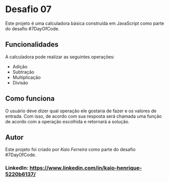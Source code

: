 # Desafio 07
Este projeto é uma calculadora básica construída em JavaScript como parte do desafio #7DayOfCode.

## Funcionalidades
A calculadora pode realizar as seguintes operações:

* Adição
* Subtração
* Multiplicação
* Divisão
## Como funciona
O usuário deve dizer qual operação ele gostaria de fazer e os valores de entrada. Com isso, de acordo com sua resposta será chamada uma função de acordo com a
operação escolhida e retornará a solução.

## Autor
Este projeto foi criado por *Kaio Ferreira* como parte do desafio #7DayOfCode.
### LinkedIn: https://www.linkedin.com/in/kaio-henrique-5220b6137/
